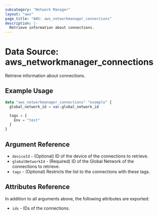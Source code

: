 ```yaml
---
subcategory: "Network Manager"
layout: "aws"
page_title: "AWS: aws_networkmanager_connections"
description: |-
  Retrieve information about connections.
---
```


# Data Source: aws_networkmanager_connections

Retrieve information about connections.

## Example Usage

```terraform
data "aws_networkmanager_connections" "example" {
  global_network_id = var.global_network_id

  tags = {
    Env = "test"
  }
}
```

## Argument Reference

* `deviceId` - (Optional) ID of the device of the connections to retrieve.
* `globalNetworkId` - (Required) ID of the Global Network of the connections to retrieve.
* `tags` - (Optional) Restricts the list to the connections with these tags.

## Attributes Reference

In addition to all arguments above, the following attributes are exported:

* `ids` - IDs of the connections.

<!-- cache-key: cdktf-0.17.0-pre.15 input-e5994d250a3d35483ae3cdedb967b6c8903cdd274b5396c06eec1983e7be88e9 -->
